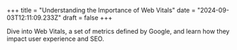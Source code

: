 +++
title = "Understanding the Importance of Web Vitals"
date = "2024-09-03T12:11:09.233Z"
draft = false
+++

  Dive into Web Vitals, a set of metrics defined by Google, and learn how they impact user experience and SEO.
        